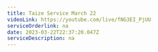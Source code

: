 ```yaml
---
title: Taize Service March 22
videoLink: https://youtube.com/live/fNG3EI_PjUU
serviceOrderlink: na
date: 2023-03-22T22:37:20.047Z
serviceDescription: n﻿a
---
```

